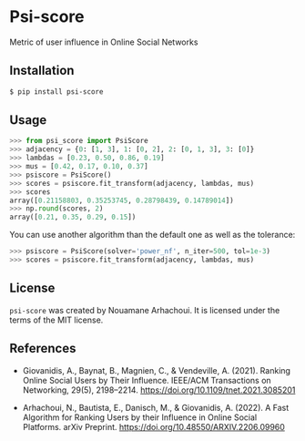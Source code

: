 # Psi-score

Metric of user influence in Online Social Networks

## Installation

```bash
$ pip install psi-score
```

## Usage

```python
>>> from psi_score import PsiScore
>>> adjacency = {0: [1, 3], 1: [0, 2], 2: [0, 1, 3], 3: [0]}
>>> lambdas = [0.23, 0.50, 0.86, 0.19]
>>> mus = [0.42, 0.17, 0.10, 0.37]
>>> psiscore = PsiScore()
>>> scores = psiscore.fit_transform(adjacency, lambdas, mus)
>>> scores
array([0.21158803, 0.35253745, 0.28798439, 0.14789014])
>>> np.round(scores, 2)
array([0.21, 0.35, 0.29, 0.15])
```
You can use another algorithm than the default one as well as the tolerance:
```python
>>> psiscore = PsiScore(solver='power_nf', n_iter=500, tol=1e-3)
>>> scores = psiscore.fit_transform(adjacency, lambdas, mus)
```

## License

`psi-score` was created by Nouamane Arhachoui. It is licensed under the terms of the MIT license.

## References

* Giovanidis, A., Baynat, B., Magnien, C., & Vendeville, A. (2021).
  Ranking Online Social Users by Their Influence. 
  IEEE/ACM Transactions on Networking, 29(5), 2198–2214. https://doi.org/10.1109/tnet.2021.3085201

* Arhachoui, N., Bautista, E., Danisch, M., & Giovanidis, A. (2022). 
  A Fast Algorithm for Ranking Users by their Influence in Online Social Platforms. 
  arXiv Preprint. https://doi.org/10.48550/ARXIV.2206.09960
